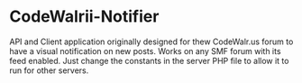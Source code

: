 # CodeWalrii-Notifier
API and Client application originally designed for thew CodeWalr.us forum to have a visual notification on new posts.
Works on any SMF forum with its feed enabled.
Just change the constants in the server PHP file to allow it to run for other servers.
